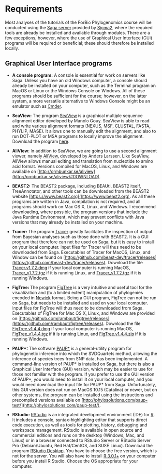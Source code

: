 # Requirements

Most analyses of the tutorials of the ForBio Phylogenomics course will be conducted using the [Saga server](https://documentation.sigma2.no/hpc_machines/saga.html) provided by [Sigma2](https://www.sigma2.no), where the required tools are already be installed and available through modules. There are a few exceptions, however, where the use of Graphical User Interface (GUI) programs will be required or beneficial; these should therefore be installed locally.

## Graphical User Interface programs

<!--* **AliView:** To visualize sequence alignments, the software [AliView](http://www.ormbunkar.se/aliview/) ([Larsson 2014](https://academic.oup.com/bioinformatics/article/30/22/3276/2391211)) is recommended. The installation of AliView is described at [http://www.ormbunkar.se/aliview/](http://www.ormbunkar.se/aliview/) and should be possible on all operating systems.
-->
* **A console program:** A console is essential for work on servers like Saga. Unless you have an old Windows computer, a console should already be installed on your computer, such as the Terminal program on MacOS or Linux or the Windows Console on Windows. All of these programs should be sufficient for the course; however, on the latter system, a more versatile alternative to Windows Console might be an emulator such as [Cmder](https://cmder.app).

* **SeaView:** The program [SeaView](http://evomics.org/resources/software/bioinformatics-software/seaview/) is a graphical multiple sequence alignment editor developed by Manolo Gouy. SeaView is able to read and write various alignment formats (NEXUS, MSF, CLUSTAL, FASTA, PHYLIP, MASE). It allows one to manually edit the alignment, and also to run DOT-PLOT or MSA programs to locally improve the alignment. Download the program [here](https://doua.prabi.fr/software/seaview).

* **AliView:** In addition to SeaView, we are going to use a second alignment viewer, namely [AliView](http://www.ormbunkar.se/aliview/), developed by Anders Larssen. Like SeaView, AliView allows manual editing and translation from nucleotide to amino acid format. Versions compiled for MacOS, Linux, and Windows are available on [http://ormbunkar.se/aliview](http://ormbunkar.se/aliview/#DOWNLOAD).

* **BEAST2:** The BEAST2 package, including BEAUti, BEAST2 itself, TreeAnnotator, and other tools can be downloaded from the BEAST2 website [https://www.beast2.org](https://www.beast2.org). As all these programs are written in Java, compilation is not required, and all programs should work on Mac OS X, Linux, and Windows. I recommend downloading, where possible, the program versions that include the Java Runtime Environment, which may prevent conflicts with Java versions that may already be installed on your machine.<br>

* **Tracer:** The program [Tracer](http://beast.community/tracer) greatly facilitates the inspection of output from Bayesian analyses such as those done with BEAST2. It is a GUI program that therefore can not be used on Saga, but it is easy to install on your local computer. Input files for Tracer will thus need to be downloaded from Saga. Executables of Tracer for MacOS, Linux, and Window can be found on [https://github.com/beast-dev/tracer/releases](https://github.com/beast-dev/tracer/releases). Download the file [Tracer.v1.7.2.dmg](https://github.com/beast-dev/tracer/releases/download/v1.7.2/Tracer.v1.7.2.dmg) if your local computer is running MacOS, [Tracer_v1.7.2.tgz](https://github.com/beast-dev/tracer/releases/download/v1.7.2/Tracer_v1.7.2.tgz) if it is running Linux, and [Tracer_v1.7.2.tgz](https://github.com/beast-dev/tracer/releases/download/v1.7.2/Tracer_v1.7.2.tgz) if it is running Windows.

* **FigTree:** The program [FigTree](http://tree.bio.ed.ac.uk/software/figtree/) is a very intuitive and useful tool for the visualization and (to a limited extent) manipulation of phylogenies encoded in [Newick](http://evolution.genetics.washington.edu/phylip/newicktree.html) format. Being a GUI program, FigTree can not be run on Saga, but needs to be installed and used on your local computer. Input files for FigTree will thus need to be downloaded from Saga. Executables of FigTree for Mac OS X, Linux, and Windows are provided on [https://github.com/rambaut/figtree/releases](https://github.com/rambaut/figtree/releases). Download the file [FigTree.v1.4.4.dmg](https://github.com/rambaut/figtree/releases/download/v1.4.4/FigTree.v1.4.4.dmg) if your local computer is running MacOS, [FigTree_v1.4.4.tgz](https://github.com/rambaut/figtree/releases/download/v1.4.4/FigTree_v1.4.4.tgz) if it is running Linux, and [FigTree.v1.4.4.zip](https://github.com/rambaut/figtree/releases/download/v1.4.4/FigTree.v1.4.4.zip) if it is running Windows.

* **PAUP\*:** The software [PAUP\*](http://paup.phylosolutions.com) is a general-utility program for phylogenetic inference into which the SVDQuartets method, allowing the inference of species trees from SNP data, has been implemented. A command-line version of PAUP\* is installed on Saga, but there is also a Graphical User Interface (GUI) version, which may be easier to use for those not familiar with the program. If you prefer to use the GUI version of PAUP\*, you would need to install it on your local computer, and you would need download the input file for PAUP\* from Saga. Unfortunately, this GUI version does not run on MacOS 10.15 (Catalina) or newer, but on other systems, the program can be installed using the instructions and precompiled versions available on [http://phylosolutions.com/paup-test/](http://phylosolutions.com/paup-test/).

* **RStudio:** [RStudio](https://www.rstudio.com/products/rstudio/) is an integrated development environment (IDE) for [R](https://www.r-project.org/). It includes a console, syntax-highlighting editor that supports direct code execution, as well as tools for plotting, history, debugging and workspace management. RStudio is available in open source and commercial editions and runs on the desktop (Windows, Mac, and Linux) or in a browser connected to RStudio Server or RStudio Server Pro (Debian/Ubuntu, Red Hat/CentOS, and SUSE Linux). Download the program [RStudio Desktop](https://www.rstudio.com/products/rstudio/download/). You have to choose the free version, which is not for the server. You will also have to install [R 3.0.1+](https://cran.rstudio.com/) on your computer before you install R Studio. Choose the OS appropriate for your computer.
